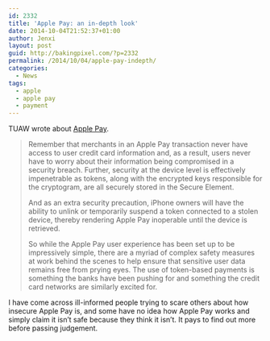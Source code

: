 ```yaml
---
id: 2332
title: 'Apple Pay: an in-depth look'
date: 2014-10-04T21:52:37+01:00
author: Jenxi
layout: post
guid: http://bakingpixel.com/?p=2332
permalink: /2014/10/04/apple-pay-indepth/
categories:
  - News
tags:
  - apple
  - apple pay
  - payment
---
```

TUAW wrote about [Apple Pay](http://www.tuaw.com/2014/10/02/apple-pay-an-in-depth-look-at-whats-behind-the-secure-payment/).

> Remember that merchants in an Apple Pay transaction never have access to user credit card information and, as a result, users never have to worry about their information being compromised in a security breach. Further, security at the device level is effectively impenetrable as tokens, along with the encrypted keys responsible for the cryptogram, are all securely stored in the Secure Element.
> 
> And as an extra security precaution, iPhone owners will have the ability to unlink or temporarily suspend a token connected to a stolen device, thereby rendering Apple Pay inoperable until the device is retrieved.
> 
> So while the Apple Pay user experience has been set up to be impressively simple, there are a myriad of complex safety measures at work behind the scenes to help ensure that sensitive user data remains free from prying eyes. The use of token-based payments is something the banks have been pushing for and something the credit card networks are similarly excited for. 

I have come across ill-informed people trying to scare others about how insecure Apple Pay is, and some have no idea how Apple Pay works and simply claim it isn&#8217;t safe because they think it isn&#8217;t. It pays to find out more before passing judgement.